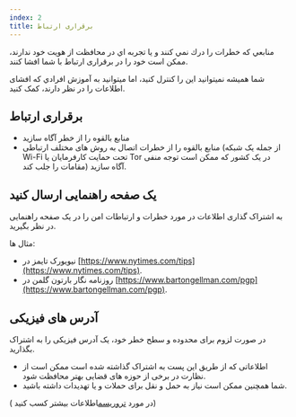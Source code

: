 ```yaml
---
index: 2
title: برقراری ارتباط
---
```

منابعي كه خطرات را درك نمي كنند و يا تجربه اي در محافظت از هويت خود ندارند، ممكن است خود را در برقراری ارتباط با شما افشا کنند.

شما هميشه نمیتوانيد اين را کنترل کنيد، اما ميتوانيد به آموزش افرادي که افشای اطلاعات را در نظر دارند، کمک کنيد.

## برقراری ارتباط

* منابع بالقوه را از خطر آگاه سازید
* منابع بالقوه را از خطرات اتصال به روش های مختلف ارتباطی (از جمله یک شبکه Wi-Fi تحت حمایت کارفرمایان یا Tor در یک کشور که ممکن است توجه منفی مقامات را جلب کند) آگاه سازید.

## یک صفحه راهنمایی ارسال کنید

به اشتراک گذاری اطلاعات در مورد خطرات و ارتباطات امن را در یک صفحه راهنمایی در نظر بگیرید.

مثال ها:

* نیویورک تایمز در [https://www.nytimes.com/tips](https://www.nytimes.com/tips).
* روزنامه نگار بارتون گلمن در [https://www.bartongellman.com/pgp](https://www.bartongellman.com/pgp).

## آدرس های فیزیکی

در صورت لزوم برای محدوده و سطح خطر خود، یک آدرس فیزیکی را به اشتراک بگذارید.

* اطلاعاتی که از طریق این پست به اشتراک گذاشته شده است ممکن است از نظارت در برخی از حوزه های قضایی بهتر محافظت شود.
* شما همچنین ممکن است نیاز به حمل و نقل برای حملات و یا تهدیدات داشته باشید.

( در مورد [تروریسم](umbrella://incident-response/terrorism/beginner)اطلاعات بیشتر کسب کنید)